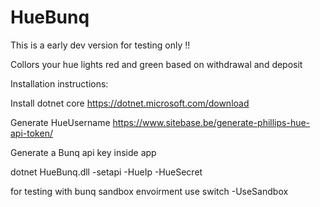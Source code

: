 # HueBunq
This is a early dev version for testing only !!


Collors your hue lights red and green based on withdrawal and deposit


Installation instructions:

Install dotnet core https://dotnet.microsoft.com/download

Generate HueUsername https://www.sitebase.be/generate-phillips-hue-api-token/

Generate a Bunq api key inside app

dotnet HueBunq.dll -setapi <Bunqapikey> -HueIp <HueBridgeIp> -HueSecret <HueSecret>

for testing with bunq sandbox envoirment use switch -UseSandbox
